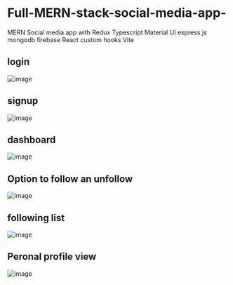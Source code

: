# Full-MERN-stack-social-media-app-
MERN Social media app with Redux Typescript Material UI express.js mongodb firebase 
React custom hooks Vite

## login
![image](https://user-images.githubusercontent.com/100947769/207953991-d331d177-bc91-4ced-addc-95805cab70ae.png)


## signup
![image](https://user-images.githubusercontent.com/100947769/207954076-8df3438f-2b6e-404d-ac2e-a949d93b8924.png)

## dashboard
![image](https://user-images.githubusercontent.com/100947769/207954250-92e24276-5305-4977-82fb-59279c67ef3a.png)

## Option to follow an unfollow 
![image](https://user-images.githubusercontent.com/100947769/207954524-2687e888-366c-4472-a089-232337872c77.png)

## following list
![image](https://user-images.githubusercontent.com/100947769/207954587-592af28e-acfd-4193-840e-6c13ffb825d5.png)

## Peronal profile view
![image](https://user-images.githubusercontent.com/100947769/207954800-81324d0c-5fe4-4431-83fd-4aecfd54166d.png)
